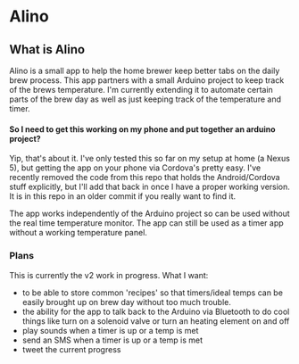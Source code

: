 Alino
=====

## What is Alino

Alino is a small app to help the home brewer keep better tabs on the daily brew process. This app partners with a small Arduino project to keep track of the brews temperature. I'm currently extending it to automate certain parts of the brew day as well as just keeping track of the temperature and timer.

#### So I need to get this working on my phone and put together an arduino project?

Yip, that's about it. I've only tested this so far on my setup at home (a Nexus 5), but getting the app on your phone via Cordova's pretty easy. I've recently removed the code from this repo that holds the Android/Cordova stuff explicitly, but I'll add that back in once I have a proper working version. It is in this repo in an older commit if you really want to find it.

The app works independently of the Arduino project so can be used without the real time temperature monitor. The app can still be used as a timer app without a working temperature panel.

### Plans

This is currently the v2 work in progress. What I want:
 - to be able to store common 'recipes' so that timers/ideal temps can be easily brought up on brew day without too much trouble.
 - the ability for the app to talk back to the Arduino via Bluetooth to do cool things like turn on a solenoid valve or turn an heating element on and off
 - play sounds when a timer is up or a temp is met
 - send an SMS when a timer is up or a temp is met
 - tweet the current progress
